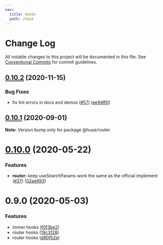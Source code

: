 ```yaml
---
nav:
  title: Hooks
  path: /hook
---
```


# Change Log

All notable changes to this project will be documented in this file.
See [Conventional Commits](https://conventionalcommits.org) for commit guidelines.

## [0.10.2](https://github.com/ecomfe/react-hooks/compare/@huse/router@0.10.0...@huse/router@0.10.2) (2020-11-15)


### Bug Fixes

* fix lint errors in docs and demos ([#57](https://github.com/ecomfe/react-hooks/issues/57)) ([ee94ff0](https://github.com/ecomfe/react-hooks/commit/ee94ff02bf09696374ca4250c496a4dec0cbe02a))





## [0.10.1](https://github.com/ecomfe/react-hooks/compare/@huse/router@0.10.0...@huse/router@0.10.1) (2020-09-01)

**Note:** Version bump only for package @huse/router





# [0.10.0](https://github.com/ecomfe/react-hooks/compare/@huse/router@0.9.0...@huse/router@0.10.0) (2020-05-22)


### Features

* **router:** keep useSearchParams work the same as the official implement ([#37](https://github.com/ecomfe/react-hooks/issues/37)) ([02ae693](https://github.com/ecomfe/react-hooks/commit/02ae693246f71f0c9356c08eb4adc6cd27dbf84f))





# 0.9.0 (2020-05-03)


### Features

* immer hooks ([f0f3be2](https://github.com/ecomfe/react-hooks/commit/f0f3be269fa60c423a75849acb74f902673e7bed))
* router hooks ([19c3128](https://github.com/ecomfe/react-hooks/commit/19c3128446131826cd2d66f1eea795a0700ae64a))
* router hooks ([d80f52e](https://github.com/ecomfe/react-hooks/commit/d80f52e01d551e588334fa362e8a7c8114f45685))
